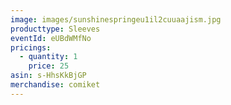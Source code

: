 ```yaml
---
image: images/sunshinespringeu1il2cuuaajism.jpg
producttype: Sleeves
eventId: eUBdWMfNo
pricings:
  - quantity: 1
    price: 25
asin: s-HhsKkBjGP
merchandise: comiket
---
```

